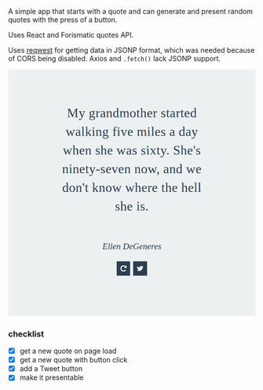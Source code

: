 A simple app that starts with a quote and can generate and present random quotes with the press of a button.

Uses React and Forismatic quotes API.

Uses [reqwest](https://github.com/ded/reqwest) for getting data in JSONP format, which was needed because of CORS being disabled. Axios and `.fetch()` lack JSONP support.

![Screenshot](https://raw.githubusercontent.com/aamnah/Random-Quotes/master/screenshot-random-quotes.png)

### checklist
- [x] get a new quote on page load
- [x] get a new quote with button click
- [x] add a Tweet button
- [x] make it presentable
